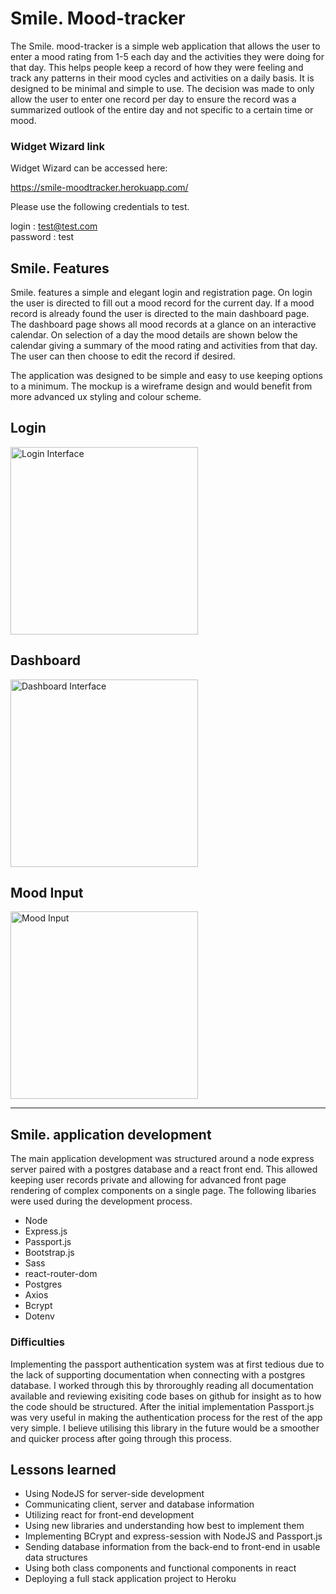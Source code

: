 
# Smile. Mood-tracker
The Smile. mood-tracker is a simple web application that allows the user to enter a mood rating from 1-5 each day and the activities they were doing for that day. This helps people keep a record of how they were feeling and track any patterns in their mood cycles and activities on a daily basis. It is designed to be minimal and simple to use. The decision was made to only allow the user to enter one record per day to ensure the record was a summarized outlook of the entire day and not specific to a certain time or mood.

### Widget Wizard link
Widget Wizard can be accessed here: 

https://smile-moodtracker.herokuapp.com/

Please use the following credentials to test.  

login : test@test.com   
password : test   

## Smile. Features
Smile. features a simple and elegant login and registration page. On login the user is directed to fill out a mood record for the current day. If a mood record is already found the user is directed to the main dashboard page. The dashboard page shows all mood records at a glance on an interactive calendar. On selection of a day the mood details are shown below the calendar giving a summary of the mood rating and activities from that day. The user can then choose to edit the record if desired.

The application was designed to be simple and easy to use keeping options to a minimum. The mockup is a wireframe design and would benefit from more advanced ux styling and colour scheme.

Login
--------------

<img src="https://i.ibb.co/M5CSgG8/Screen-Shot-2021-04-28-at-10-26-13-am.png" alt="Login Interface" width="300"/>

Dashboard
--------------

<img src="https://i.ibb.co/Mnm0dq8/Screen-Shot-2021-04-28-at-10-26-27-am.png" alt="Dashboard Interface" width="300"/>

Mood Input
--------------
<img src="https://i.ibb.co/sJfQwMm/Screen-Shot-2021-04-28-at-10-26-40-am.png" alt="Mood Input" width="300"/>

--------------------------------------

## Smile. application development 
The main application development was structured around a node express server paired with a postgres database and a react front end. This allowed keeping user records private and allowing for advanced front page rendering of complex components on a single page. The following libaries were used during the development process.

- Node
- Express.js
- Passport.js
- Bootstrap.js
- Sass
- react-router-dom
- Postgres
- Axios
- Bcrypt
- Dotenv

### Difficulties
Implementing the passport authentication system was at first tedious due to the lack of supporting documentation when connecting with a postgres database. I worked through this by throroughly reading all documentation available and reviewing exisiting code bases on github for insight as to how the code should be structured. After the initial implementation Passport.js was very useful in making the authentication process for the rest of the app very simple. I believe utilising this library in the future would be a smoother and quicker process after going through this process.

## Lessons learned
- Using NodeJS for server-side development
- Communicating client, server and database information
- Utilizing react for front-end development
- Using new libraries and understanding how best to implement them
- Implementing BCrypt and express-session with NodeJS and Passport.js
- Sending database information from the back-end to front-end in usable data structures
- Using both class components and functional components in react
- Deploying a full stack application project to Heroku 